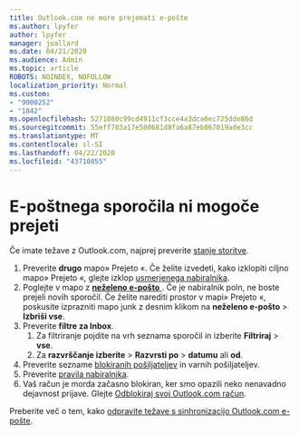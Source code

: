 ```yaml
---
title: Outlook.com ne more prejemati e-pošte
ms.author: lpyfer
author: lpyfer
manager: joallard
ms.date: 04/21/2020
ms.audience: Admin
ms.topic: article
ROBOTS: NOINDEX, NOFOLLOW
localization_priority: Normal
ms.custom:
- "9000252"
- "1842"
ms.openlocfilehash: 5271860c99cd4911cf3cce4a3dca6ec725dde86d
ms.sourcegitcommit: 55eff703a17e500681d8fa6a87eb067019ade3cc
ms.translationtype: MT
ms.contentlocale: sl-SI
ms.lasthandoff: 04/22/2020
ms.locfileid: "43710855"
---
```

# <a name="unable-to-receive-email"></a>E-poštnega sporočila ni mogoče prejeti

Če imate težave z Outlook.com, najprej preverite [stanje storitve](https://go.microsoft.com/fwlink/p/?linkid=837482).

1. Preverite **drugo** mapo» Prejeto «. Če želite izvedeti, kako izklopiti ciljno mapo» Prejeto «, glejte izklop [usmerjenega nabiralnika](https://support.office.com/article/f714d94d-9e63-4217-9ccb-6cb2986aa1b2). 
2. Poglejte v mapo z [ **neželeno e-pošto** ](https://outlook.live.com/mail/junkemail). Če je nabiralnik poln, ne boste prejeli novih sporočil. Če želite narediti prostor v mapi» Prejeto «, poskusite izprazniti mapo junk z desnim klikom na **neželeno e-pošto** > **Izbriši vse**.
3. Preverite **filtre za Inbox**. 
    1. Za filtriranje pojdite na vrh seznama sporočil in izberite **Filtriraj** > **vse**.
    2. Za **razvrščanje izberite** > **Razvrsti po** > **datumu** ali **od**.
4. Preverite sezname [blokiranih pošiljateljev](https://outlook.live.com/mail/options/mail/junkEmail) in varnih pošiljateljev.
5. Preverite [pravila nabiralnika](https://outlook.live.com/mail/options/mail/rules).
6. Vaš račun je morda začasno blokiran, ker smo opazili neko nenavadno dejavnost prijave. Glejte [Odblokiraj svoj Outlook.com račun](https://support.office.com/article/f4ad2701-d166-4d8b-8a6a-9af2a1f8a4c4).

Preberite več o tem, kako [odpravite težave s sinhronizacijo Outlook.com e-pošte](https://support.office.com/article/d39e3341-8d79-4bf1-b3c7-ded602233642).